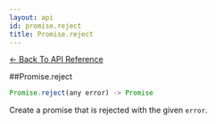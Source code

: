 ```yaml
---
layout: api
id: promise.reject
title: Promise.reject
---
```



[← Back To API Reference](/docs/api-reference.html)
<div class="api-code-section"><markdown>
##Promise.reject

```js
Promise.reject(any error) -> Promise
```


Create a promise that is rejected with the given `error`.
</markdown></div>
